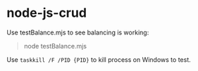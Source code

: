 # node-js-crud

Use testBalance.mjs to see balancing is working:
 > node testBalance.mjs

Use `taskkill /F /PID {PID}` to kill process on Windows to test.